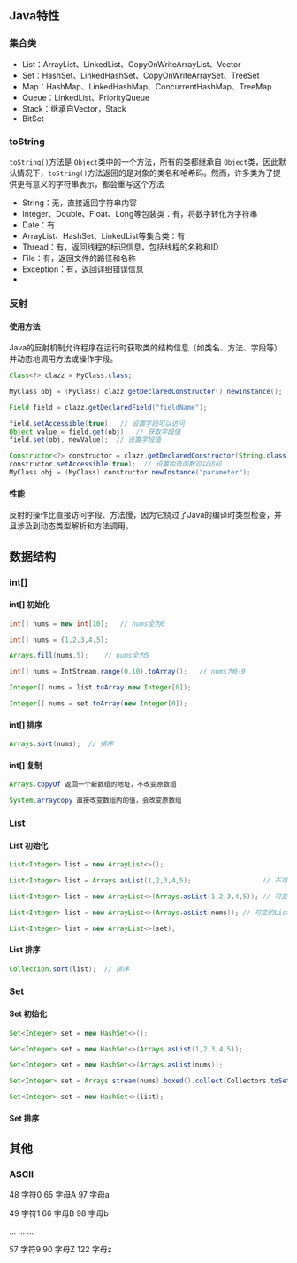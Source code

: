 ## Java特性

### 集合类

* List：ArrayList、LinkedList、CopyOnWriteArrayList、Vector
* Set：HashSet、LinkedHashSet、CopyOnWriteArraySet、TreeSet
* Map：HashMap、LinkedHashMap、ConcurrentHashMap、TreeMap
* Queue：LinkedList、PriorityQueue
* Stack：继承自Vector，Stack
* BitSet

### toString

`toString()`方法是 `Object`类中的一个方法，所有的类都继承自 `Object`类，因此默认情况下，`toString()`方法返回的是对象的类名和哈希码。然而，许多类为了提供更有意义的字符串表示，都会重写这个方法

* String：无，直接返回字符串内容
* Integer、Double、Float、Long等包装类：有，将数字转化为字符串
* Date：有
* ArrayList、HashSet、LinkedList等集合类：有
* Thread：有，返回线程的标识信息，包括线程的名称和ID
* File：有，返回文件的路径和名称
* Exception：有，返回详细错误信息
*

### 反射

#### 使用方法

Java的反射机制允许程序在运行时获取类的结构信息（如类名、方法、字段等）并动态地调用方法或操作字段。

```java
Class<?> clazz = MyClass.class;

MyClass obj = (MyClass) clazz.getDeclaredConstructor().newInstance();

Field field = clazz.getDeclaredField("fieldName");

field.setAccessible(true);  // 设置字段可以访问
Object value = field.get(obj);  // 获取字段值
field.set(obj, newValue);  // 设置字段值

Constructor<?> constructor = clazz.getDeclaredConstructor(String.class);
constructor.setAccessible(true);  // 设置构造函数可以访问
MyClass obj = (MyClass) constructor.newInstance("parameter");
```

#### 性能

反射的操作比直接访问字段、方法慢，因为它绕过了Java的编译时类型检查，并且涉及到动态类型解析和方法调用。

## 数据结构

### int[]

#### int[] 初始化

```java
int[] nums = new int[10];   // nums全为0

int[] nums = {1,2,3,4,5};

Arrays.fill(nums,5);    // nums全为5

int[] nums = IntStream.range(0,10).toArray();   // nums为0-9

Integer[] nums = list.toArray(new Integer[0]);

Integer[] nums = set.toArray(new Integer[0]);
```

#### int[] 排序

```java
Arrays.sort(nums);  // 排序
```

#### int[] 复制

```java
Arrays.copyOf 返回一个新数组的地址，不改变原数组

System.arraycopy 直接改变数组内的值，会改变原数组
```

### List

#### List 初始化

```java
List<Integer> list = new ArrayList<>();

List<Integer> list = Arrays.asList(1,2,3,4,5);                  // 不可变的List

List<Integer> list = new ArrayList<>(Arrays.asList(1,2,3,4,5)); // 可变的List

List<Integer> list = new ArrayList<>(Arrays.asList(nums)); // 可变的List

List<Integer> list = new ArrayList<>(set);
```

#### List 排序

```java
Collection.sort(list);  // 排序
```

### Set

#### Set 初始化

```java
Set<Integer> set = new HashSet<>();

Set<Integer> set = new HashSet<>(Arrays.asList(1,2,3,4,5));

Set<Integer> set = new HashSet<>(Arrays.asList(nums));

Set<Integer> set = Arrays.stream(nums).boxed().collect(Collectors.toSet());

Set<Integer> set = new HashSet<>(list);
```

#### Set 排序


## 其他

### ASCII

48 字符0    65 字母A    97 字母a

49 字符1    66 字母B    98 字母b

...        ...        ...

57 字符9    90 字母Z    122 字母z
